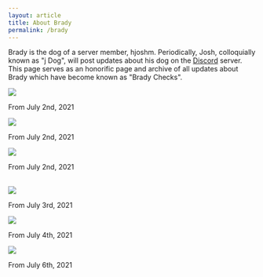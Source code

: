 ```yaml
---
layout: article
title: About Brady
permalink: /brady
---
```


Brady is the dog of a server member, hjoshm. Periodically, Josh, colloquially known as "j Dog", will post updates about his dog on the [Discord](../discord) server. This page serves as an honorific page and archive of all updates about Brady which have become known as "Brady Checks".

<div class="grid-container">
  <div class="grid grid--py-3">
    <div class="cell cell--4"><div><img class="image image--lg" src="{{ site.baseurl }}/assets/images/brady/07-02-2021.jpg"/><br><p>From July 2nd, 2021</p></div></div>
    <div class="cell cell--4"><div><img class="image image--lg" src="{{ site.baseurl }}/assets/images/brady/07-02-2021-2.jpg"/><br><p>From July 2nd, 2021</p></div></div>
    <div class="cell cell--4"><div><img class="image image--lg" src="{{ site.baseurl }}/assets/images/brady/07-02-2021-3.jpg"/><br><p>From July 2nd, 2021</p></div></div>
  </div>
</div>

<br>

<div class="grid-container">
  <div class="grid grid--py-3">
    <div class="cell cell--4"><div><img class="image image--lg" src="{{ site.baseurl }}/assets/images/brady/07-03-2021.jpg"/><br><p>From July 3rd, 2021</p></div></div>
    <div class="cell cell--4"><div><img class="image image--lg" src="{{ site.baseurl }}/assets/images/brady/07-04-2021.jpg"/><br><p>From July 4th, 2021</p></div></div>
    <div class="cell cell--4"><div><img class="image image--lg" src="{{ site.baseurl }}/assets/images/brady/07-06-2021.jpg"/><br><p>From July 6th, 2021</p></div></div>
  </div>
</div>
